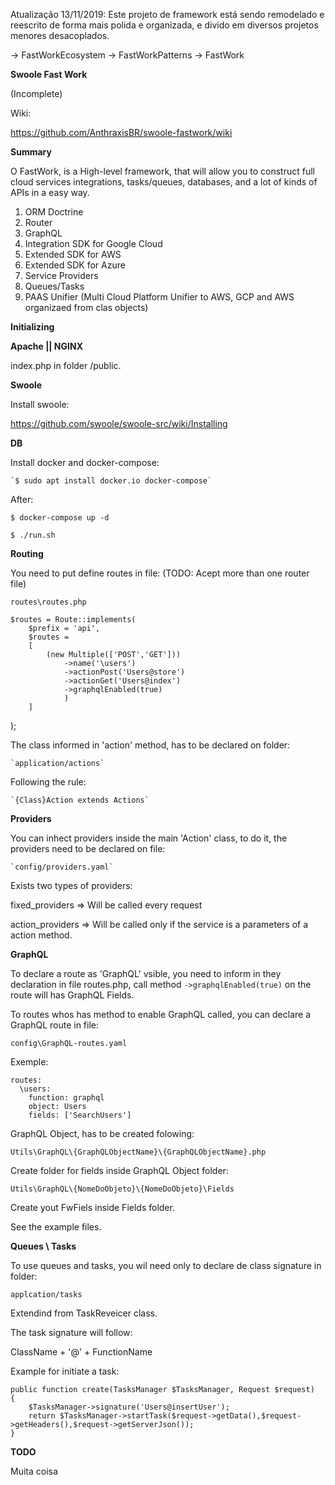 
Atualização 13/11/2019: Este projeto de framework está sendo remodelado e reescrito de forma mais polida e organizada, e divido em diversos projetos menores desacoplados.

-> FastWorkEcosystem
-> FastWorkPatterns
-> FastWork


**Swoole Fast Work**

(Incomplete)

Wiki: 

https://github.com/AnthraxisBR/swoole-fastwork/wiki


**Summary**

O FastWork, is a High-level framework, that will allow you to construct full cloud services integrations, tasks/queues, databases, and a lot of kinds of APIs in a easy way.


 1. ORM Doctrine
 2. Router
 3. GraphQL
 4. Integration SDK for Google Cloud
 5. Extended SDK for AWS 
 6. Extended SDK for Azure
 7. Service Providers
 8. Queues/Tasks
 9. PAAS Unifier (Multi Cloud Platform Unifier to AWS, GCP and AWS organizaed from clas objects)
  

**Initializing**

**Apache || NGINX**

index.php in folder /public.

**Swoole**

Install swoole:

https://github.com/swoole/swoole-src/wiki/Installing

**DB**

Install docker and docker-compose:

    `$ sudo apt install docker.io docker-compose`

After: 

   `$ docker-compose up -d`

   `$ ./run.sh`

**Routing**

You need to put define routes in file: (TODO: Acept more than one router file)

  `routes\routes.php`
  
    $routes = Route::implements(
        $prefix = 'api',
        $routes =
        [
            (new Multiple(['POST','GET']))
                ->name('\users')
                ->actionPost('Users@store')
                ->actionGet('Users@index')
                ->graphqlEnabled(true)
                )
        ]
   );
 
The class informed in 'action' method, has to be declared on folder:

    `application/actions`
    
Following the rule:

    `{Class}Action extends Actions`
      
**Providers**

You can inhect providers inside the main 'Action' class, to do it, the providers need to be declared on file:

    `config/providers.yaml`

Exists two types of providers:

fixed_providers => Will be called every request

action_providers => Will be called only if the service is a parameters of a action method.

**GraphQL**

To declare a route as 'GraphQL' vsible, you need to inform in they declaration in file routes.php, call method `->graphqlEnabled(true)` on the route will has GraphQL Fields.

To routes whos has method to enable GraphQL called, you can declare a GraphQL route in file:

  `config\GraphQL-routes.yaml`

Exemple:

    routes:
      \users:
        function: graphql
        object: Users
        fields: ['SearchUsers']


GraphQL Object, has to be created folowing:

  `Utils\GraphQL\{GraphQLObjectName}\{GraphQLObjectName}.php`  


Create folder for fields inside GraphQL Object folder:


  `Utils\GraphQL\{NomeDoObjeto}\{NomeDoObjeto}\Fields`
  
 
 Create yout FwFiels inside Fields folder.

See the example files. 

**Queues \ Tasks**


To use queues and tasks, you wil need only to declare de class signature in folder:

 `applcation/tasks`
 
Extendind from TaskReveicer class.

The task signature will follow:

ClassName + '@' + FunctionName

Example for initiate a task:


    public function create(TasksManager $TasksManager, Request $request)
    {
        $TasksManager->signature('Users@insertUser');
        return $TasksManager->startTask($request->getData(),$request->getHeaders(),$request->getServerJson());
    }


**TODO**

Muita coisa






